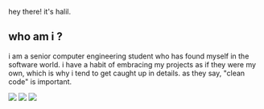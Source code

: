 hey there! it's halil.

who am i ?
-------------
i am a senior computer engineering student who has found myself in the software world. i have a habit of embracing my projects as if they were my own, which is why i tend to get caught up in details. as they say, "clean code" is important.

<img src="https://img.shields.io/badge/node.js%20-%2343853D.svg?&style=for-the-badge&logo=node.js&logoColor=white" />
<img src="https://img.shields.io/badge/node.js%20-%2343853D.svg?&style=for-the-badge&logo=node.js&logoColor=white" />
<img src="https://img.shields.io/badge/node.js%20-%2343853D.svg?&style=for-the-badge&logo=node.js&logoColor=white" />
